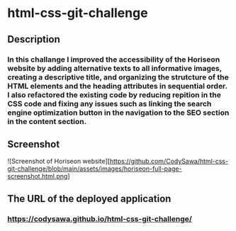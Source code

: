 # html-css-git-challenge

## Description
### In this challange I improved the accessibility of the Horiseon website by adding alternative texts to all informative images, creating a descriptive title, and organizing the strutcture of the HTML elements and the heading attributes in sequential order. I also refactored the existing code by reducing repition in the CSS code and fixing any issues such as linking the search engine optimization button in the navigation to the SEO section in the content section.

## Screenshot
![Screenshot of Horiseon website][https://github.com/CodySawa/html-css-git-challenge/blob/main/assets/images/horiseon-full-page-screenshot.html.png]

## The URL of the deployed application
### https://codysawa.github.io/html-css-git-challenge/

